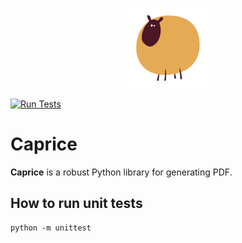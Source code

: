 <p align="center">
  <img src="https://github.com/orklann/caprice/blob/e30411bc362053a75b2a811dd041250ed0d6882e/artwork/Caprice@0.5x.png" width=128 height=128 />
</p>

[![Run Tests](https://github.com/orklann/caprice/actions/workflows/main.yml/badge.svg)](https://github.com/orklann/caprice/actions/workflows/main.yml)  

Caprice
=======
**Caprice** is a robust Python library for generating PDF.

How to run unit tests
---------------------
```
python -m unittest
```
